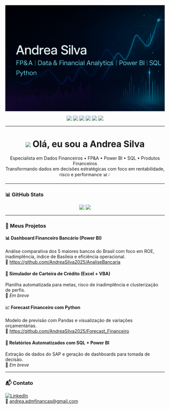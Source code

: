 <img align="center" src="https://github.com/AndreaSilva2025/AndreaSilva2025/blob/main/capa.png" />

<p align="center">
  <img src="https://img.shields.io/badge/-Power%20BI-black?style=flat-square&logo=powerbi" />
  <img src="https://img.shields.io/badge/-Excel-green?style=flat-square&logo=microsoft-excel" />
  <img src="https://img.shields.io/badge/-SQL-blue?style=flat-square&logo=postgresql" />
  <img src="https://img.shields.io/badge/-Python-yellow?style=flat-square&logo=python" />
  <img src="https://img.shields.io/badge/-SAP-gray?style=flat-square&logo=sap" />
  <img src="https://img.shields.io/badge/-GitHub-black?style=flat-square&logo=github" />
</p>

---

<h1 align="center">
  <img src="https://cdn-icons-png.flaticon.com/512/1995/1995593.png" width="32"/>
  Olá, eu sou a Andrea Silva
</h1>



<p align="center">
Especialista em Dados Financeiros • FP&A • Power BI • SQL • Produtos Financeiros  
<br>
Transformando dados em decisões estratégicas com foco em rentabilidade, risco e performance 📊💡
</p>

---

### 📊 GitHub Stats

<p align="center">
  <img height="180em" src="https://github-readme-stats.vercel.app/api?username=AndreaSilva2025&show_icons=true&theme=tokyonight&hide_border=true" />
  <img height="180em" src="https://github-readme-stats.vercel.app/api/top-langs/?username=AndreaSilva2025&layout=compact&theme=tokyonight&hide_border=true"/>
</p>

---

### 💼 Meus Projetos

#### 📊 **Dashboard Financeiro Bancário (Power BI)**
Análise comparativa dos 5 maiores bancos do Brasil com foco em ROE, inadimplência, índice de Basileia e eficiência operacional.  
🔗 https://github.com/AndreaSilva2025/AnaliseBancaria


#### 🧮 **Simulador de Carteira de Crédito (Excel + VBA)**
Planilha automatizada para metas, risco de inadimplência e clusterização de perfis.  
🔗 *Em breve*

#### 📈 **Forecast Financeiro com Python**
Modelo de previsão com Pandas e visualização de variações orçamentárias.  
🔗 https://github.com/AndreaSilva2025/Forecast_Financeiro

#### 📑 **Relatórios Automatizados com SQL + Power BI**
Extração de dados do SAP e geração de dashboards para tomada de decisão.  
🔗 *Em breve*

---

### 📬 Contato

[![LinkedIn](https://img.shields.io/badge/-LinkedIn-blue?style=flat-square&logo=linkedin)](https://www.linkedin.com/in/andrea-jocelina-cea-/)  
📧 andrea.admfinancas@gmail.com


